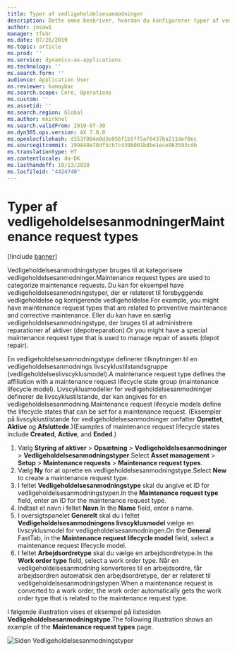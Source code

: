 ```yaml
---
title: Typer af vedligeholdelsesanmodninger
description: Dette emne beskriver, hvordan du konfigurerer typer af vedligeholdelsesanmodninger i Styring af aktiver.
author: josaw1
manager: tfehr
ms.date: 07/26/2019
ms.topic: article
ms.prod: ''
ms.service: dynamics-ax-applications
ms.technology: ''
ms.search.form: ''
audience: Application User
ms.reviewer: kamaybac
ms.search.scope: Core, Operations
ms.custom: ''
ms.assetid: ''
ms.search.region: Global
ms.author: mkirknel
ms.search.validFrom: 2019-07-30
ms.dyn365.ops.version: AX 7.0.0
ms.openlocfilehash: d353f084e0d3e056f1b5ff5af6437ba211def8ec
ms.sourcegitcommit: 199848e78df5cb7c439b001bdbe1ece963593cdb
ms.translationtype: HT
ms.contentlocale: da-DK
ms.lasthandoff: 10/13/2020
ms.locfileid: "4424740"
---
```

# <a name="maintenance-request-types"></a><span data-ttu-id="8b27d-103">Typer af vedligeholdelsesanmodninger</span><span class="sxs-lookup"><span data-stu-id="8b27d-103">Maintenance request types</span></span>

[!include [banner](../../includes/banner.md)]

 

<span data-ttu-id="8b27d-104">Vedligeholdelsesanmodningstyper bruges til at kategorisere vedligeholdelsesanmodninger.</span><span class="sxs-lookup"><span data-stu-id="8b27d-104">Maintenance request types are used to categorize maintenance requests.</span></span> <span data-ttu-id="8b27d-105">Du kan for eksempel have vedligeholdelsesanmodningstyper, der er relateret til forebyggende vedligeholdelse og korrigerende vedligeholdelse.</span><span class="sxs-lookup"><span data-stu-id="8b27d-105">For example, you might have maintenance request types that are related to preventive maintenance and corrective maintenance.</span></span> <span data-ttu-id="8b27d-106">Eller du kan have en særlig vedligeholdelsesanmodningstype, der bruges til at administrere reparationer af aktiver (depotreparation).</span><span class="sxs-lookup"><span data-stu-id="8b27d-106">Or you might have a special maintenance request type that is used to manage repair of assets (depot repair).</span></span>

<span data-ttu-id="8b27d-107">En vedligeholdelsesanmodningstype definerer tilknytningen til en vedligeholdelsesanmodnings livscyklustilstandsgruppe (vedligeholdelseslivscyklusmodel).</span><span class="sxs-lookup"><span data-stu-id="8b27d-107">A maintenance request type defines the affiliation with a maintenance request lifecycle state group (maintenance lifecycle model).</span></span> <span data-ttu-id="8b27d-108">Livscyklusmodeller for vedligeholdelsesanmodninger definerer de livscyklustilstande, der kan angives for en vedligeholdelsesanmodning.</span><span class="sxs-lookup"><span data-stu-id="8b27d-108">Maintenance request lifecycle models define the lifecycle states that can be set for a maintenance request.</span></span> <span data-ttu-id="8b27d-109">(Eksempler på livscyklustilstande for vedligeholdelsesanmodninger omfatter **Oprettet**, **Aktive** og **Afsluttede**.)</span><span class="sxs-lookup"><span data-stu-id="8b27d-109">(Examples of maintenance request lifecycle states include **Created**, **Active**, and **Ended**.)</span></span>

1. <span data-ttu-id="8b27d-110">Vælg **Styring af aktiver** \> **Opsætning** \> **Vedligeholdelsesanmodninger** \> **Vedligeholdelsesanmodningstyper**.</span><span class="sxs-lookup"><span data-stu-id="8b27d-110">Select **Asset management** \> **Setup** \> **Maintenance requests** \> **Maintenance request types**.</span></span>
2. <span data-ttu-id="8b27d-111">Vælg **Ny** for at oprette en vedligeholdelsesanmodningstype.</span><span class="sxs-lookup"><span data-stu-id="8b27d-111">Select **New** to create a maintenance request type.</span></span>
3. <span data-ttu-id="8b27d-112">I feltet **Vedligeholdelsesanmodningstype** skal du angive et ID for vedligeholdelsesanmodningstypen.</span><span class="sxs-lookup"><span data-stu-id="8b27d-112">In the **Maintenance request type** field, enter an ID for the maintenance request type.</span></span>
4. <span data-ttu-id="8b27d-113">Indtast et navn i feltet **Navn**.</span><span class="sxs-lookup"><span data-stu-id="8b27d-113">In the **Name** field, enter a name.</span></span>
5. <span data-ttu-id="8b27d-114">I oversigtspanelet **Generelt** skal du i feltet **Vedligeholdelsesanmodningens livscyklusmodel** vælge en livscyklusmodel for vedligeholdelsesanmodningen.</span><span class="sxs-lookup"><span data-stu-id="8b27d-114">On the **General** FastTab, in the **Maintenance request lifecycle model** field, select a maintenance request lifecycle model.</span></span>
6. <span data-ttu-id="8b27d-115">I feltet **Arbejdsordretype** skal du vælge en arbejdsordretype.</span><span class="sxs-lookup"><span data-stu-id="8b27d-115">In the **Work order type** field, select a work order type.</span></span> <span data-ttu-id="8b27d-116">Når en vedligeholdelsesanmodning konverteres til en arbejdsordre, får arbejdsordren automatisk den arbejdsordretype, der er relateret til vedligeholdelsesanmodningstypen.</span><span class="sxs-lookup"><span data-stu-id="8b27d-116">When a maintenance request is converted to a work order, the work order automatically gets the work order type that is related to the maintenance request type.</span></span>

<span data-ttu-id="8b27d-117">I følgende illustration vises et eksempel på listesiden **Vedligeholdelsesanmodningstype**.</span><span class="sxs-lookup"><span data-stu-id="8b27d-117">The following illustration shows an example of the **Maintenance request types** page.</span></span>

![Siden Vedligeholdelsesanmodningstyper](media/07-setup-for-requests.png)
